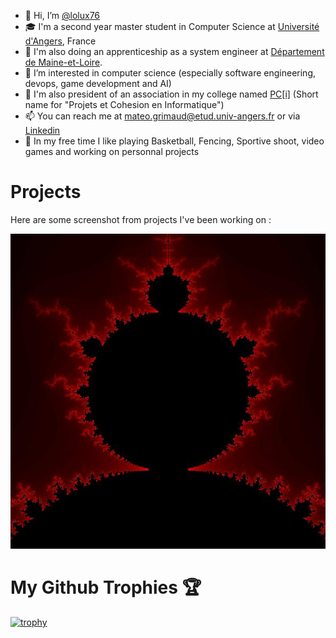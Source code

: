 - 👋 Hi, I’m [@lolux76](https://github.com/lolux76)
- 🎓 I'm a second year master student in Computer Science at [Université d'Angers](https://www.univ-angers.fr/fr/index.html), France
- 💼 I'm also doing an apprenticeship as a system engineer at [Département de Maine-et-Loire](https://www.maine-et-loire.fr/).
- 👀 I’m interested in computer science (especially software engineering, devops, game development and AI) 
- 👥 I'm also president of an association in my college named [PC[i]](https://projetcohesion.info) (Short name for "Projets et Cohesion en Informatique")
- 📫 You can reach me at <mateo.grimaud@etud.univ-angers.fr> or via [Linkedin](https://www.linkedin.com/in/mat%C3%A9o-grimaud-1304a2210/)
- 🏀 In my free time I like playing Basketball, Fencing, Sportive shoot, video games and working on personnal projects


# Projects
Here are some screenshot from projects I've been working on :

![Fractals](https://github.com/lolux76/FractalsGenerator/blob/master/image.jpeg)

# My Github Trophies 🏆

[![trophy](https://github-profile-trophy.vercel.app/?username=lolux76&theme=onedark)](https://github.com/ryo-ma/github-profile-trophy)
<!---
lolux76/lolux76 is a ✨ special ✨ repository because its `README.md` (this file) appears on your GitHub profile.
You can click the Preview link to take a look at your changes.

- 💞️ I’m looking to collaborate on ...
- 📫 How to reach me ...
--->
